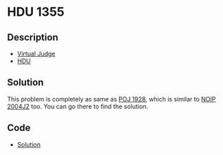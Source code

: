 # HDU 1355

## Description

- [Virtual Judge](https://vjudge.net/problem/HDU-1355)
- [HDU](http://acm.hdu.edu.cn/showproblem.php?pid=1355)

## Solution

This problem is completely as same as [POJ 1928](/POJ/1928/english.md), which is similar to [NOIP 2004J2](/NOIP/2004J2/english.md) too. You can go there to find the solution.

## Code

- [Solution](HDU.1355.0.cpp)
